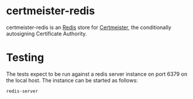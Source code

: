 # certmeister-redis

certmeister-redis is an [Redis](http://redis.io/) store for [Certmeister](https://github.com/sheldonh/certmeister),
the conditionally autosigning Certificate Authority.

# Testing

The tests expect to be run against a redis server instance on port 6379 on the local host.
The instance can be started as follows:

```
redis-server
```
